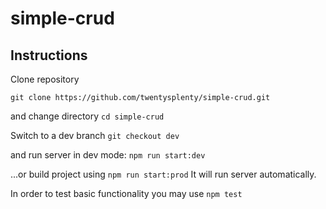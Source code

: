 # simple-crud
## **Instructions**

Clone repository

`git clone https://github.com/twentysplenty/simple-crud.git`

and change directory
`cd simple-crud`

Switch to a dev branch `git checkout dev `

and run server in dev mode: `npm run start:dev`

...or build project using `npm run start:prod`
It will run server automatically. 


In order to test basic functionality you may use
`npm test`
